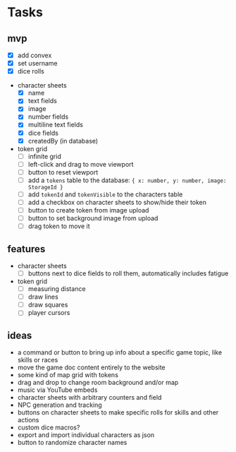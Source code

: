 # Tasks

## mvp

- [x] add convex
- [x] set username
- [x] dice rolls
- character sheets
  - [x] name
  - [x] text fields
  - [x] image
  - [x] number fields
  - [x] multiline text fields
  - [x] dice fields
  - [x] createdBy (in database)
- token grid
  - [ ] infinite grid
  - [ ] left-click and drag to move viewport
  - [ ] button to reset viewport
  - [ ] add a `tokens` table to the database: `{ x: number, y: number, image: StorageId }`
  - [ ] add `tokenId` and `tokenVisible` to the characters table
  - [ ] add a checkbox on character sheets to show/hide their token
  - [ ] button to create token from image upload
  - [ ] button to set background image from upload
  - [ ] drag token to move it

## features

- character sheets
  - [ ] buttons next to dice fields to roll them, automatically includes fatigue
- token grid
  - [ ] measuring distance
  - [ ] draw lines
  - [ ] draw squares
  - [ ] player cursors

## ideas

- a command or button to bring up info about a specific game topic, like skills or races
- move the game doc content entirely to the website
- some kind of map grid with tokens
- drag and drop to change room background and/or map
- music via YouTube embeds
- character sheets with arbitrary counters and field
- NPC generation and tracking
- buttons on character sheets to make specific rolls for skills and other actions
- custom dice macros?
- export and import individual characters as json
- button to randomize character names
